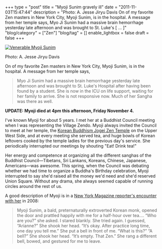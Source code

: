 +++
type = "post"
title = "Myoji Sunim gravely ill"
date = "2011-11-03T15:47:44"
description = "Photo: A. Jesse Jiryu Davis On of my favorite Zen masters in New York City, Myoji Sunim, is in the hospital. A message from her temple says, Myo Ji Sunim had a massive brain hemorrhage yesterday late afternoon and was brought to St. Luke's [ ... ]"
"blog/category" = ["Zen"]
"blog/tag" = []
enable_lightbox = false
draft = false
+++

<p><a href="http://www.flickr.com/photos/93922379@N00/1753135184" title="View 'Venerable Myoji Sunim' on Flickr.com"><img alt="Venerable Myoji
Sunim" src="http://farm3.static.flickr.com/2002/1753135184_dfc7a28d3e.jpg" title="Venerable Myoji Sunim" /></a></p>
<p>Photo: A. Jesse Jiryu Davis</p>
<p>On of my favorite Zen masters in New York City, Myoji Sunim, is in the
hospital. A message from her temple says,</p>
<blockquote>
<p>Myo Ji Sunim had a massive brain hemorrhage yesterday late afternoon
and was brought to St. Luke's Hospital after having been found by a
student. She is now in the ICU on life support, waiting for her family
to arrive. She is not responsive now. Much of her Sangha was there as
well.</p>
</blockquote>
<p><strong>UPDATE: Myoji died at 4pm this afternoon, Friday November 4.</strong></p>
<p>I've known Myoji for about 5 years. I met her at a Buddhist Council
meeting when I was representing the Village Zendo. Myoji always invited
the Council to meet at her temple, the <a href="http://www.nychogyesa.org/index.html">Korean Buddhism Jogei Zen
Temple</a> on the Upper West Side,
and at every meeting she served tea, and huge bowls of Korean leftovers
cooked by the temple ladies for the previous day's service. She
periodically interrupted our meetings by shouting "Eat! Drink tea!"</p>
<p>Her energy and competence at organizing all the different sanghas of the
Buddhist Council—Tibetans, Sri Lankans, Koreans, Chinese, Japanese,
Americans—was awesome. This spring, when the Council was debating
whether we had time to organize a Buddha's Birthday celebration, Myoji
interrupted to say she'd raised all the money we'd need and she'd
reserved Union Square. Without any drama, she always seemed capable of
running circles around the rest of us.</p>
<p>A good description of Myoji is in a <a href="http://nymag.com/guides/mindbody/2008/42829/">New York Magazine reporter's
encounter with her</a> in
2008:</p>
<blockquote>
<p>Myoji Sunim, a bald, preternaturally extroverted Korean monk, opened
the door and prattled happily with me for a half-hour over tea....
“Who are you?” she asked. I stared blankly. She tried again. I
guessed, “Arianne?” She shook her head. “It’s okay. After practice
long time, one day you tell me.” She put a bell in front of me. “What
is this?” “A bell?” She shook her head. “It’s empty. That Zen.” She
rang a different bell, bowed, and gestured for me to leave.</p>
</blockquote>
    